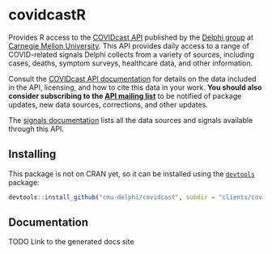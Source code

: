 # covidcastR

Provides R access to the [COVIDcast
API](https://cmu-delphi.github.io/delphi-epidata/api/covidcast.html) published
by the [Delphi group](https://delphi.cmu.edu/) at [Carnegie Mellon
University](https://www.cmu.edu). This API provides daily access to a range of
COVID-related signals Delphi collects from a variety of sources, including
cases, deaths, symptom surveys, healthcare data, and other information.

Consult the [COVIDcast API
documentation](https://cmu-delphi.github.io/delphi-epidata/api/covidcast.html)
for details on the data included in the API, licensing, and how to cite this
data in your work. **You should also consider subscribing to the [API mailing
list](https://lists.andrew.cmu.edu/mailman/listinfo/delphi-covidcast-api)** to
be notified of package updates, new data sources, corrections, and other
updates.

The [signals
documentation](https://cmu-delphi.github.io/delphi-epidata/api/covidcast_signals.html)
lists all the data sources and signals available through this API.

## Installing

This package is not on CRAN yet, so it can be installed using the
[`devtools`](https://cran.r-project.org/package=devtools) package:

```r
devtools::install_github("cmu-delphi/covidcast", subdir = "clients/covidcastR")
```

## Documentation

TODO Link to the generated docs site
